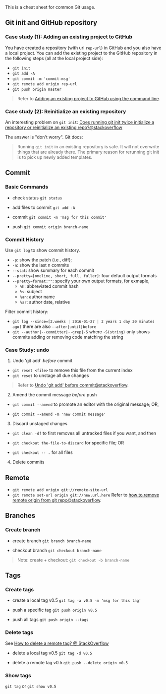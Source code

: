 This is a cheat sheet for common Git usage.

## Git init and GitHub repository

### Case study (1): Adding an existing project to GitHub

You have created a repository (with url `rep-url`) in GitHub and you also have a local project.
You can add the existing project to the GitHub repository in the following steps (all at the local project side):

- `git init`
- `git add -A`
- `git commit -m 'commit-msg'`
- `git remote add origin rep-url`
- `git push origin master`

> Refer to [Adding an existing project to GitHub using the command line](https://help.github.com/articles/adding-an-existing-project-to-github-using-the-command-line/).

### Case study (2): Reinitialize an existing repository

An interesting problem on `git init`: [Does running git init twice initialize a repository or reinitialize an existing repo?@stackoverflow](http://stackoverflow.com/q/5149694/1833118)

The answer is "don't worry". Git docs:
> Running `git init` in an existing repository is safe. It will not overwrite things that are already there. The primary reason for rerunning git init is to pick up newly added templates.

## Commit

### Basic Commands

- check status
`git status`

- add files to commit
`git add -A`

- commit
`git commit -m 'msg for this commit'`

- push
`git commit origin branch-name`

### Commit History

Use `git log` to show commit history.
  - `-p`: show the patch (i.e., diff); 
  - `-n`: show the last n commits
  - `--stat`: show summary for each commit
  - `--pretty=[oneline, short, full, fuller]`: four default output formats
  - `--pretty=format:""`: specify your own output formats, for exmaple,
    - `%h`: abbreviated commit hash
    - `%s`: subject
    - `%an`: author name
    - `%ar`: author date, relative

Filter commit history:
- `git log --since=[2.weeks | 2016-01-27 | 2 years 1 day 30 minutes ago]` there are also `--after|until|before`
- `git --author|--committer|--grep|-S` where `-S(string)` only shows commits adding or removing code matching the string

### Case Study: undo

1. Undo 'git add' *before* commit
  - `git reset <file>` to remove this file from the current index
  - `git reset` to unstage all due changes

> Refer to [Undo 'git add' before commit@stackoverflow](http://stackoverflow.com/q/348170/1833118).

2. Amend the commit message *before* push

  - `git commit --amend` to promote an editor with the original message; OR,

  - `git commit --amend -m 'new commit message'`

3. Discard unstaged changes

  - `git clean -df` to first removes all untracked files if you want, and then

  - `git checkout the-file-to-discard` for specific file; OR
  
  - `git checkout -- .` for all files 
  
4. Delete commits

## Remote

- `git remote add origin git://remote-site-url`
- `git remote set-url origin git://new.url.here`
  Refer to [how to remove remote origin from git repo@stackoverflow](http://stackoverflow.com/a/16330439/1833118).
  
## Branches

### Create branch

- create branch
`git branch branch-name`

- checkout branch
`git checkout branch-name`

> Note: create + checkout: `git checkout -b branch-name`

## Tags

### Create tags

- create a local tag v0.5
`git tag -a v0.5 -m 'msg for this tag'`

- push a specific tag 
`git push origin v0.5`

- push all tags
`git push origin --tags`

### Delete tags 

See [How to delete a remote tag? @ StackOverflow](http://stackoverflow.com/a/5480292/1833118)

- delete a local tag v0.5
`git tag -d v0.5`

- delete a remote tag v0.5
`git push --delete origin v0.5`

### Show tags
`git tag` or `git show v0.5`
